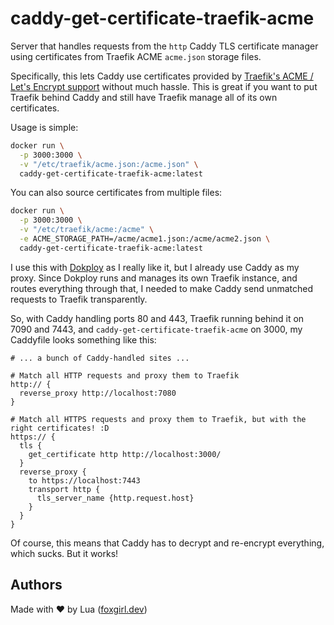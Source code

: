 # caddy-get-certificate-traefik-acme
Server that handles requests from the `http` Caddy TLS certificate manager using certificates from Traefik ACME `acme.json` storage files.

Specifically, this lets Caddy use certificates provided by [Traefik's ACME / Let's Encrypt support](https://doc.traefik.io/traefik/https/acme/) without much hassle.
This is great if you want to put Traefik behind Caddy and still have Traefik manage all of its own certificates.

Usage is simple:
```sh
docker run \
  -p 3000:3000 \
  -v "/etc/traefik/acme.json:/acme.json" \
  caddy-get-certificate-traefik-acme:latest
```
You can also source certificates from multiple files:
```sh
docker run \
  -p 3000:3000 \
  -v "/etc/traefik/acme:/acme" \
  -e ACME_STORAGE_PATH=/acme/acme1.json:/acme/acme2.json \
  caddy-get-certificate-traefik-acme:latest
```

I use this with [Dokploy](https://dokploy.com/) as I really like it, but I already use Caddy as my proxy.
Since Dokploy runs and manages its own Traefik instance, and routes everything through that, I needed to make Caddy send unmatched requests to Traefik transparently.

So, with Caddy handling ports 80 and 443, Traefik running behind it on 7090 and 7443, and `caddy-get-certificate-traefik-acme` on 3000, my Caddyfile looks something like this:
```caddyfile
# ... a bunch of Caddy-handled sites ...

# Match all HTTP requests and proxy them to Traefik
http:// {
  reverse_proxy http://localhost:7080
}

# Match all HTTPS requests and proxy them to Traefik, but with the right certificates! :D
https:// {
  tls {
  	get_certificate http http://localhost:3000/
  }
  reverse_proxy {
    to https://localhost:7443
    transport http {
      tls_server_name {http.request.host}
    }
  }
}
```

Of course, this means that Caddy has to decrypt and re-encrypt everything, which sucks. But it works!

## Authors
Made with ❤ by Lua ([foxgirl.dev](https://foxgirl.dev/))
